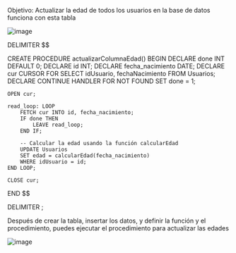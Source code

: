Objetivo: Actualizar la edad de todos los usuarios en la base de datos
funciona con esta tabla

![image](https://github.com/user-attachments/assets/afb7ec99-432c-4743-8302-299ca084e382)





DELIMITER $$

CREATE PROCEDURE actualizarColumnaEdad()
BEGIN
    DECLARE done INT DEFAULT 0;
    DECLARE id INT;
    DECLARE fecha_nacimiento DATE;
    DECLARE cur CURSOR FOR SELECT idUsuario, fechaNacimiento FROM Usuarios;
    DECLARE CONTINUE HANDLER FOR NOT FOUND SET done = 1;
    
    OPEN cur;
    
    read_loop: LOOP
        FETCH cur INTO id, fecha_nacimiento;
        IF done THEN
            LEAVE read_loop;
        END IF;
        
        -- Calcular la edad usando la función calcularEdad
        UPDATE Usuarios
        SET edad = calcularEdad(fecha_nacimiento)
        WHERE idUsuario = id;
    END LOOP;
    
    CLOSE cur;
END $$

DELIMITER ;

Después de crear la tabla, insertar los datos, y definir la función y el procedimiento, puedes ejecutar el procedimiento para actualizar las edades

![image](https://github.com/user-attachments/assets/6e37b163-07f4-43b6-83d4-c64e6985f61c)
